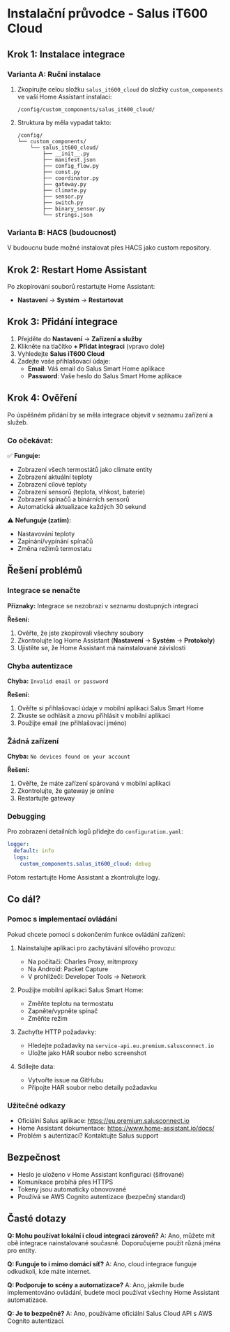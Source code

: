 # Instalační průvodce - Salus iT600 Cloud

## Krok 1: Instalace integrace

### Varianta A: Ruční instalace

1. Zkopírujte celou složku `salus_it600_cloud` do složky `custom_components` ve vaší Home Assistant instalaci:
   ```
   /config/custom_components/salus_it600_cloud/
   ```

2. Struktura by měla vypadat takto:
   ```
   /config/
   └── custom_components/
       └── salus_it600_cloud/
           ├── __init__.py
           ├── manifest.json
           ├── config_flow.py
           ├── const.py
           ├── coordinator.py
           ├── gateway.py
           ├── climate.py
           ├── sensor.py
           ├── switch.py
           ├── binary_sensor.py
           └── strings.json
   ```

### Varianta B: HACS (budoucnost)

V budoucnu bude možné instalovat přes HACS jako custom repository.

## Krok 2: Restart Home Assistant

Po zkopírování souborů restartujte Home Assistant:
- **Nastavení** → **Systém** → **Restartovat**

## Krok 3: Přidání integrace

1. Přejděte do **Nastavení** → **Zařízení a služby**
2. Klikněte na tlačítko **+ Přidat integraci** (vpravo dole)
3. Vyhledejte **Salus iT600 Cloud**
4. Zadejte vaše přihlašovací údaje:
   - **Email**: Váš email do Salus Smart Home aplikace
   - **Password**: Vaše heslo do Salus Smart Home aplikace

## Krok 4: Ověření

Po úspěšném přidání by se měla integrace objevit v seznamu zařízení a služeb.

### Co očekávat:

✅ **Funguje:**
- Zobrazení všech termostátů jako climate entity
- Zobrazení aktuální teploty
- Zobrazení cílové teploty
- Zobrazení sensorů (teplota, vlhkost, baterie)
- Zobrazení spínačů a binárních sensorů
- Automatická aktualizace každých 30 sekund

⚠️ **Nefunguje (zatím):**
- Nastavování teploty
- Zapínání/vypínání spínačů
- Změna režimů termostatu

## Řešení problémů

### Integrace se nenačte

**Příznaky:** Integrace se nezobrazí v seznamu dostupných integrací

**Řešení:**
1. Ověřte, že jste zkopírovali všechny soubory
2. Zkontrolujte log Home Assistant (**Nastavení** → **Systém** → **Protokoly**)
3. Ujistěte se, že Home Assistant má nainstalované závislosti

### Chyba autentizace

**Chyba:** `Invalid email or password`

**Řešení:**
1. Ověřte si přihlašovací údaje v mobilní aplikaci Salus Smart Home
2. Zkuste se odhlásit a znovu přihlásit v mobilní aplikaci
3. Použijte email (ne přihlašovací jméno)

### Žádná zařízení

**Chyba:** `No devices found on your account`

**Řešení:**
1. Ověřte, že máte zařízení spárovaná v mobilní aplikaci
2. Zkontrolujte, že gateway je online
3. Restartujte gateway

### Debugging

Pro zobrazení detailních logů přidejte do `configuration.yaml`:

```yaml
logger:
  default: info
  logs:
    custom_components.salus_it600_cloud: debug
```

Potom restartujte Home Assistant a zkontrolujte logy.

## Co dál?

### Pomoc s implementací ovládání

Pokud chcete pomoci s dokončením funkce ovládání zařízení:

1. Nainstalujte aplikaci pro zachytávání síťového provozu:
   - Na počítači: Charles Proxy, mitmproxy
   - Na Android: Packet Capture
   - V prohlížeči: Developer Tools → Network

2. Použijte mobilní aplikaci Salus Smart Home:
   - Změňte teplotu na termostatu
   - Zapněte/vypněte spínač
   - Změňte režim

3. Zachyťte HTTP požadavky:
   - Hledejte požadavky na `service-api.eu.premium.salusconnect.io`
   - Uložte jako HAR soubor nebo screenshot

4. Sdílejte data:
   - Vytvořte issue na GitHubu
   - Připojte HAR soubor nebo detaily požadavku

### Užitečné odkazy

- Oficiální Salus aplikace: https://eu.premium.salusconnect.io
- Home Assistant dokumentace: https://www.home-assistant.io/docs/
- Problém s autentizací? Kontaktujte Salus support

## Bezpečnost

- Heslo je uloženo v Home Assistant konfiguraci (šifrované)
- Komunikace probíhá přes HTTPS
- Tokeny jsou automaticky obnovované
- Používá se AWS Cognito autentizace (bezpečný standard)

## Časté dotazy

**Q: Mohu používat lokální i cloud integraci zároveň?**
A: Ano, můžete mít obě integrace nainstalované současně. Doporučujeme použít různá jména pro entity.

**Q: Funguje to i mimo domácí síť?**
A: Ano, cloud integrace funguje odkudkoli, kde máte internet.

**Q: Podporuje to scény a automatizace?**
A: Ano, jakmile bude implementováno ovládání, budete moci používat všechny Home Assistant automatizace.

**Q: Je to bezpečné?**
A: Ano, používáme oficiální Salus Cloud API s AWS Cognito autentizací.
